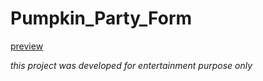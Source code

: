 # Pumpkin_Party_Form

[preview](https://glitterb.github.io/Pumpkin_Party_Form/)

_this project was developed for entertainment purpose only_
